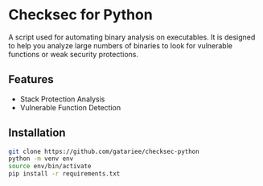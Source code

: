 
# Checksec for Python

A script used for automating binary analysis on executables. It is designed to help you analyze large numbers of binaries to look for vulnerable functions or weak security protections.




## Features
- Stack Protection Analysis
- Vulnerable Function Detection

## Installation

```bash
git clone https://github.com/gatariee/checksec-python
python -m venv env
source env/bin/activate
pip install -r requirements.txt

```
    

